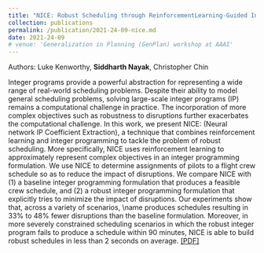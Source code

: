 ```yaml
---
title: "NICE: Robust Scheduling through ReinforcementLearning-Guided Integer Programming"
collection: publications
permalink: /publication/2021-24-09-nice.md
date: 2021-24-09
# venue: 'Generalization in Planning (GenPlan) workshop at AAAI'
---
```

Authors: Luke Kenworthy, **Siddharth Nayak**, Christopher Chin

Integer programs provide a powerful abstraction for representing a wide range of real-world scheduling problems. Despite their ability to model general scheduling problems, solving large-scale integer programs (IP) remains a computational challenge in practice. The incorporation of more complex objectives such as robustness to disruptions further exacerbates the computational challenge. In this work, we present NICE: (Neural network IP Coefficient Extraction), a technique that combines reinforcement learning and integer programming to tackle the problem of robust scheduling. More specifically, NICE uses reinforcement learning to approximately represent complex objectives in an integer programming formulation.  We use NICE to determine assignments of pilots to a flight crew schedule so as to reduce the impact of disruptions. We compare NICE with (1) a baseline integer programming formulation that produces a feasible crew schedule, and (2) a robust integer programming formulation that explicitly tries to minimize the impact of disruptions. Our experiments show that, across a variety of scenarios, \name produces schedules resulting in 33\% to 48\% fewer disruptions than the baseline formulation. Moreover, in more severely constrained scheduling scenarios in which the robust integer program fails to produce a schedule within 90 minutes, NICE is able to build robust schedules in less than 2 seconds on average. [[PDF]](https://nsidn98.github.io/files/Publications_assets/NICE/NICE_Arxiv.pdf)

<!-- Recommended citation: Your Namesdas, You. (2010). "Paper Title Number 2." <i>Journal 1</i>. 1(2). -->

